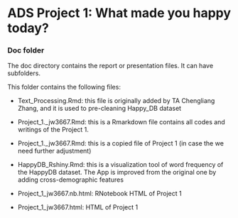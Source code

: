 # ADS Project 1: What made you happy today?
### Doc folder

The doc directory contains the report or presentation files. It can have subfolders.  

This folder contains the following files:

- Text_Processing.Rmd: this file is originally added by TA Chengliang Zhang, and it is used to pre-cleaning Happy_DB dataset

- Project_1._jw3667.Rmd: this is a Rmarkdown file contains all codes and writings of the Project 1.

- Project_1._jw3667.Rmd: this is a copied file of Project 1 (in case the we need further adjustment)

- HappyDB_Rshiny.Rmd: this is a visualization tool of word frequency of the HappyDB dataset. The App is improved from the original one by adding cross-demographic features

- Project_1_jw3667.nb.html: RNotebook HTML of Project 1

- Project_1_jw3667.html: HTML of Project 1